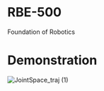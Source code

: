 # RBE-500
 Foundation of Robotics

# Demonstration

![JointSpace_traj (1)](https://github.com/user-attachments/assets/76e49c77-b409-4cef-a626-491e14e516a9)
